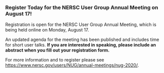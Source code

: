 ### Register Today for the NERSC User Group Annual Meeting on August 17!

Registration is open for the NERSC User Group Annual Meeting, which is being
held online on Monday, August 17. 

An updated agenda for the meeting has been published and includes time for short
user talks. **If you are interested in speaking, please include an abstract when
you fill out your registration form.**

For more information and to register please see <https://www.nersc.gov/users/NUG/annual-meetings/nug-2020/>.
